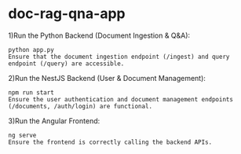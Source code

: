 # doc-rag-qna-app
1)Run the Python Backend (Document Ingestion & Q&A):

    python app.py
    Ensure that the document ingestion endpoint (/ingest) and query endpoint (/query) are accessible.

2)Run the NestJS Backend (User & Document Management):

    npm run start
    Ensure the user authentication and document management endpoints (/documents, /auth/login) are functional.

3)Run the Angular Frontend:

    ng serve
    Ensure the frontend is correctly calling the backend APIs.